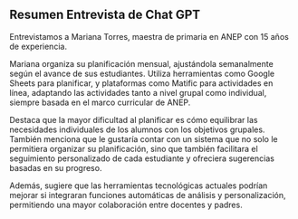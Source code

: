 ## Resumen Entrevista de Chat GPT

Entrevistamos a Mariana Torres, maestra de primaria en ANEP con 15 años de experiencia.

Mariana organiza su planificación mensual, ajustándola semanalmente según el avance de sus estudiantes. Utiliza herramientas como Google Sheets para planificar, y plataformas como Matific para actividades en línea, adaptando las actividades tanto a nivel grupal como individual, siempre basada en el marco curricular de ANEP.

Destaca que la mayor dificultad al planificar es cómo equilibrar las necesidades individuales de los alumnos con los objetivos grupales. También menciona que le gustaría contar con un sistema que no solo le permitiera organizar su planificación, sino que también facilitara el seguimiento personalizado de cada estudiante y ofreciera sugerencias basadas en su progreso.

Además, sugiere que las herramientas tecnológicas actuales podrían mejorar si integraran funciones automáticas de análisis y personalización, permitiendo una mayor colaboración entre docentes y padres.
